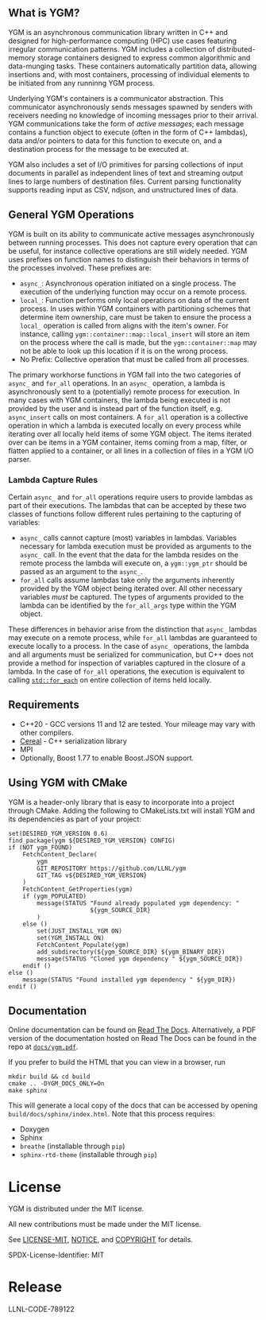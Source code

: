 ## What is YGM?

YGM is an asynchronous communication library written in C++ and designed for high-performance computing (HPC) use cases featuring 
irregular communication patterns. YGM includes a collection of
distributed-memory storage containers designed to express common algorithmic and data-munging tasks. These containers
automatically partition data, allowing insertions and, with most containers, processing of individual elements to be
initiated from any runninng YGM process.

Underlying YGM's containers is a communicator abstraction. This communicator asynchronously sends messages spawned by
senders with receivers needing no knowledge of incoming messages prior to their arrival. YGM communications take the
form of *active messages*; each message contains a function object to execute (often in the form of C++ lambdas), data
and/or pointers to data for this function to execute on, and a destination process for the message to be executed at.

YGM also includes a set of I/O primitives for parsing collections of input documents in parallel as independent lines of
text and streaming output lines to
large numbers of destination files. Current parsing functionality supports reading input as CSV, ndjson, and
unstructured lines of data.

## General YGM Operations

YGM is built on its ability to communicate active messages asynchronously between running processes. This does not
capture every operation that can be useful, for instance collective operations are still widely needed. YGM uses
prefixes on function names to distinguish their behaviors in terms of the processes involved. These prefixes are:
   * `async_`: Asynchronous operation initiated on a single process. The execution of the underlying function may
     occur on a remote process.
   * `local_`: Function performs only local operations on data of the current process. In uses within YGM containers
     with partitioning schemes that determine item ownership, care must be taken to ensure the process a `local_`
     operation is called from aligns with the item's owner. For instance, calling `ygm::container::map::local_insert`
     will store an item on the process where the call is made, but the `ygm::container::map` may not be able to look
     up this location if it is on the wrong process.
   * No Prefix: Collective operation that must be called from all processes.

The primary workhorse functions in YGM fall into the two categories of `async_` and `for_all` operations. In an
`async_` operation, a lambda is asynchronously sent to a (potentially) remote process for execution. In many cases
with YGM containers, the lambda being executed is not provided by the user and is instead part of the function itself,
e.g. `async_insert` calls on most containers. A `for_all` operation is a collective operation in which a lambda is 
executed locally on every process while iterating over all locally held items of some YGM object. The items iterated
over can be items in a YGM container, items coming from a map, filter, or flatten applied to a container, or all lines
in a collection of files in a YGM I/O parser.

### Lambda Capture Rules
Certain `async_` and `for_all` operations require users to provide lambdas as part of their executions. The lambdas
that can be accepted by these two classes of functions follow different rules pertaining to the capturing of variables:
   * `async_` calls cannot capture (most) variables in lambdas. Variables necessary for lambda execution must be
     provided as arguments to the `async_` call. In the event that the data for the lambda resides on the remote
     process the lambda will execute on, a `ygm::ygm_ptr` should be passed as an argument to the `async_`.
   * `for_all` calls assume lambdas take only the arguments inherently provided by the YGM object being iterated over.
     All other necessary variables *must* be captured. The types of arguments provided to the lambda can be identified
     by the `for_all_args` type within the YGM object.

These differences in behavior arise from the distinction that `async_` lambdas may execute on a remote process, while
`for_all` lambdas are guaranteed to execute locally to a process. In the case of `async_` operations, the lambda and
all arguments must be serialized for communication, but C++ does not provide a method for inspection of variables
captured in the closure of a lambda. In the case of `for_all` operations, the execution is equivalent to calling
[`std::for_each`](https://en.cppreference.com/w/cpp/algorithm/for_each) on entire collection of items held locally.

## Requirements
* C++20 - GCC versions 11 and 12 are tested. Your mileage may vary with other compilers.
* [Cereal](https://github.com/USCiLab/cereal) - C++ serialization library
* MPI
* Optionally, Boost 1.77 to enable Boost.JSON support.  

## Using YGM with CMake
YGM is a header-only library that is easy to incorporate into a project through CMake. Adding the following to
CMakeLists.txt will install YGM and its dependencies as part of your project:
```
set(DESIRED_YGM_VERSION 0.6)
find_package(ygm ${DESIRED_YGM_VERSION} CONFIG)
if (NOT ygm_FOUND)
    FetchContent_Declare(
        ygm
        GIT_REPOSITORY https://github.com/LLNL/ygm
        GIT_TAG v${DESIRED_YGM_VERSION}
    )
    FetchContent_GetProperties(ygm)
    if (ygm_POPULATED)
        message(STATUS "Found already populated ygm dependency: "
                       ${ygm_SOURCE_DIR}
        )
    else ()
        set(JUST_INSTALL_YGM ON)
        set(YGM_INSTALL ON)
        FetchContent_Populate(ygm)
        add_subdirectory(${ygm_SOURCE_DIR} ${ygm_BINARY_DIR})
        message(STATUS "Cloned ygm dependency " ${ygm_SOURCE_DIR})
    endif ()
else ()
    message(STATUS "Found installed ygm dependency " ${ygm_DIR})
endif ()
```

## Documentation

Online documentation can be found on [Read The Docs](http://ygm.readthedocs.io/). Alternatively, a PDF version of the
documentation hosted on Read The Docs can be found in the repo at [`docs/ygm.pdf`](docs/ygm.pdf).

If you prefer to build the HTML that you can view in a browser, run
```
mkdir build && cd build
cmake .. -DYGM_DOCS_ONLY=On
make sphinx
```
This will generate a local copy of the docs that can be accessed by opening `build/docs/sphinx/index.html`. Note that
this process requires:
* Doxygen
* Sphinx
* `breathe` (installable through `pip`)
* `sphinx-rtd-theme` (installable through `pip`)


# License
YGM is distributed under the MIT license.

All new contributions must be made under the MIT license.

See [LICENSE-MIT](LICENSE-MIT), [NOTICE](NOTICE), and [COPYRIGHT](COPYRIGHT) for
details.

SPDX-License-Identifier: MIT

# Release
LLNL-CODE-789122
